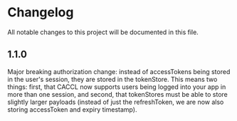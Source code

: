 # Changelog

All notable changes to this project will be documented in this file.

## 1.1.0

Major breaking authorization change: instead of accessTokens being stored in the user's session, they are stored in the tokenStore. This means two things: first, that CACCL now supports users being logged into your app in more than one session, and second, that tokenStores must be able to store slightly larger payloads (instead of just the refreshToken, we are now also storing accessToken and expiry timestamp).
